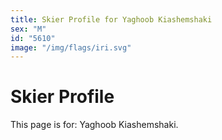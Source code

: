 ```yaml
---
title: Skier Profile for Yaghoob Kiashemshaki
sex: "M"
id: "5610"
image: "/img/flags/iri.svg" 
---
```


# Skier Profile

This page is for: Yaghoob Kiashemshaki.
    